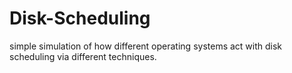 # Disk-Scheduling
simple simulation of how different operating systems act with disk scheduling via different techniques.
